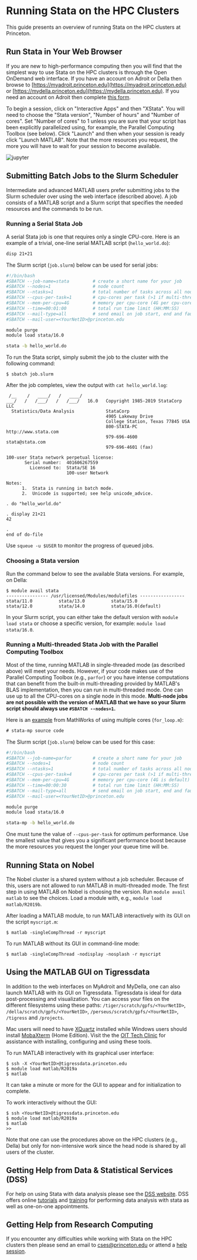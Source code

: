 # Running Stata on the HPC Clusters

This guide presents an overview of running Stata on the HPC clusters at Princeton.

## Run Stata in Your Web Browser

If you are new to high-performance computing then you will find that the simplest way to use Stata on the HPC clusters is through the Open OnDemand web interface. If you have an account on Adroit or Della
then browse to [https://myadroit.princeton.edu](https://myadroit.princeton.edu) or [https://mydella.princeton.edu](https://mydella.princeton.edu). If you need an account on Adroit then complete [this form](https://forms.rc.princeton.edu/registration/?q=adroit).

To begin a session, click on "Interactive Apps" and then "XStata". You will need to choose the "Stata version", "Number of hours" and "Number of cores". Set "Number of cores" to 1 unless you are sure that your script has been explicitly
parallelized using, for example, the Parallel Computing Toolbox (see below). Click "Launch" and then when your session is ready click "Launch MATLAB". Note that the more resources you request, the more you will have to wait for your session to become available.

![jupyter](https://tigress-web.princeton.edu/~jdh4/stata_two_frames.png)

## Submitting Batch Jobs to the Slurm Scheduler

Intermediate and advanced MATLAB users prefer submitting jobs to the Slurm scheduler over using the web interface (described above). A job consists of a MATLAB script and a Slurm script that specifies the needed resources and the commands to be run.

### Running a Serial Stata Job

A serial Stata job is one that requires only a single CPU-core. Here is an example of a trivial, one-line serial MATLAB script (`hello_world.do`):

```stata
disp 21+21
```

The Slurm script (`job.slurm`) below can be used for serial jobs:

```bash
#!/bin/bash
#SBATCH --job-name=stata         # create a short name for your job
#SBATCH --nodes=1                # node count
#SBATCH --ntasks=1               # total number of tasks across all nodes
#SBATCH --cpus-per-task=1        # cpu-cores per task (>1 if multi-threaded tasks)
#SBATCH --mem-per-cpu=4G         # memory per cpu-core (4G per cpu-core is default)
#SBATCH --time=00:01:00          # total run time limit (HH:MM:SS)
#SBATCH --mail-type=all          # send email on job start, end and fault
#SBATCH --mail-user=<YourNetID>@princeton.edu

module purge
module load stata/16.0

stata -b hello_world.do
```

To run the Stata script, simply submit the job to the cluster with the following command:

```
$ sbatch job.slurm
```

After the job completes, view the output with `cat hello_world.log`:

```
 /__    /   ____/   /   ____/
___/   /   /___/   /   /___/   16.0   Copyright 1985-2019 StataCorp LLC
  Statistics/Data Analysis            StataCorp
                                      4905 Lakeway Drive
                                      College Station, Texas 77845 USA
                                      800-STATA-PC        http://www.stata.com
                                      979-696-4600        stata@stata.com
                                      979-696-4601 (fax)

100-user Stata network perpetual license:
       Serial number:  401606267559
         Licensed to:  Stata/SE 16
                       100-user Network

Notes:
      1.  Stata is running in batch mode.
      2.  Unicode is supported; see help unicode_advice.

. do "hello_world.do" 

. display 21+21
42

. 
end of do-file
```

Use `squeue -u $USER` to monitor the progress of queued jobs.

### Choosing a Stata version

Run the command below to see the available Stata versions. For example, on Della:

```
$ module avail stata
---------------- /usr/licensed/Modules/modulefiles -----------------
stata/11.0          stata/13.0          stata/15.0
stata/12.0          stata/14.0          stata/16.0(default)
```

In your Slurm script, you can either take the default version with `module load stata` or choose a specific version, for example: `module load stata/16.0`.

### Running a Multi-threaded Stata Job with the Parallel Computing Toolbox

Most of the time, running MATLAB in single-threaded mode (as described above) will meet your needs. However, if your code makes use of the Parallel Computing Toolbox (e.g., `parfor`) or you have intense computations that can benefit from the built-in multi-threading provided by MATLAB's BLAS implementation, then you can run in multi-threaded mode. One can use up to all the CPU-cores on a single node in this mode. **Multi-node jobs are not possible with the version of MATLAB that we have so your Slurm script should always use `#SBATCH --nodes=1`.**

Here is an [example](https://www.mathworks.com/help/parallel-computing/interactively-run-a-loop-in-parallel.html) from MathWorks of using multiple cores (`for_loop.m`):

```stata
# stata-mp source code
```

The Slurm script (`job.slurm`) below can be used for this case:

```bash
#!/bin/bash
#SBATCH --job-name=parfor        # create a short name for your job
#SBATCH --nodes=1                # node count
#SBATCH --ntasks=1               # total number of tasks across all nodes
#SBATCH --cpus-per-task=4        # cpu-cores per task (>1 if multi-threaded tasks)
#SBATCH --mem-per-cpu=4G         # memory per cpu-core (4G is default)
#SBATCH --time=00:00:30          # total run time limit (HH:MM:SS)
#SBATCH --mail-type=all          # send email on job start, end and fault
#SBATCH --mail-user=<YourNetID>@princeton.edu

module purge
module load stata/16.0

stata-mp -b hello_world.do
```

One must tune the value of `--cpus-per-task` for optimum performance. Use the smallest value that gives you a significant performance boost because the more resources you request the longer your queue time will be.

## Running Stata on Nobel

The Nobel cluster is a shared system without a job scheduler. Because of this, users are not allowed to run MATLAB in multi-threaded mode. The first step in using MATLAB on Nobel is choosing the version. Run `module avail matlab` to see the choices. Load a module with, e.g., `module load matlab/R2019b`.

After loading a MATLAB module, to run MATLAB interactively with its GUI on the script `myscript.m`:

```
$ matlab -singleCompThread -r myscript
```

To run MATLAB without its GUI in command-line mode:

```
$ matlab -singleCompThread -nodisplay -nosplash -r myscript
```

## Using the MATLAB GUI on Tigressdata

In addition to the web interfaces on MyAdroit and MyDella, one can also launch MATLAB with its GUI on Tigressdata. Tigressdata is ideal for data post-processing and visualization. You can access your files on the different filesystems using these paths: `/tiger/scratch/gpfs/<YourNetID>`, `/della/scratch/gpfs/<YourNetID>`, `/perseus/scratch/gpfs/<YourNetID>`, `/tigress` and `/projects`.

Mac users will need to have [XQuartz](https://www.xquartz.org/) installed while Windows users should install [MobaXterm](https://mobaxterm.mobatek.net/download.html) (Home Edition). Visit the the [OIT Tech Clinic](https://princeton.service-now.com/snap/?id=kb_article&sys_id=ea2a27064f9ca20018ddd48e5210c771) for assistance with installing, configuring and using these tools.

To run MATLAB interactively with its graphical user interface:

```
$ ssh -X <YourNetID>@tigressdata.princeton.edu
$ module load matlab/R2019a
$ matlab
```

It can take a minute or more for the GUI to appear and for initialization to complete.

To work interactively without the GUI:

```
$ ssh <YourNetID>@tigressdata.princeton.edu
$ module load matlab/R2019a
$ matlab
>>
```

Note that one can use the procedures above on the HPC clusters (e.g., Della) but only for non-intensive work since the head node is shared by all users of the cluster.

## Getting Help from Data & Statistical Services (DSS)

For help on using Stata with data analysis please see the [DSS website](https://dss.princeton.edu). DSS offers online [tutorials](https://dss.princeton.edu/online_help/stats_packages/r/) and [training](https://dss.princeton.edu/training/) for performing data analysis with stata as well as one-on-one appointments.

## Getting Help from Research Computing

If you encounter any difficulties while working with Stata on the HPC clusters then please
send an email to <a href="mailto:cses@princeton.edu">cses@princeton.edu</a> or attend a <a href="https://researchcomputing.princeton.edu/education/help-sessions">help session</a>.
